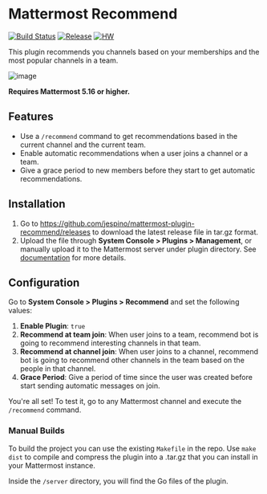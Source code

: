 # Mattermost Recommend

[![Build Status](https://img.shields.io/circleci/project/github/jespino/mattermost-plugin-recommend/master)](https://circleci.com/gh/jespino/mattermost-plugin-recommend)
[![Release](https://img.shields.io/github/v/release/jespino/mattermost-plugin-recommend)](https://github.com/jespino/mattermost-plugin-recommend/releases/latest)
[![HW](https://img.shields.io/github/issues/jespino/mattermost-plugin-recommend/Up%20For%20Grabs?color=dark%20green&label=Help%20Wanted)](https://github.com/jespino/mattermost-plugin-recommend/issues?q=is%3Aissue+is%3Aopen+sort%3Aupdated-desc+label%3A%22Up+For+Grabs%22+label%3A%22Help+Wanted%22)

This plugin recommends you channels based on your memberships and the most popular channels in a team.

![image](https://user-images.githubusercontent.com/290303/90430523-e26b0680-e0c7-11ea-8b25-5f7510223cff.png)

__Requires Mattermost 5.16 or higher.__

## Features

- Use a `/recommend` command to get recommendations based in the current channel and the current team.
- Enable automatic recommendations when a user joins a channel or a team.
- Give a grace period to new members before they start to get automatic recommendations.

## Installation

1. Go to https://github.com/jespino/mattermost-plugin-recommend/releases to download the latest release file in tar.gz format.
2. Upload the file through **System Console > Plugins > Management**, or manually upload it to the Mattermost server under plugin directory. See [documentation](https://docs.mattermost.com/administration/plugins.html#set-up-guide) for more details.

## Configuration

Go to **System Console > Plugins > Recommend** and set the following values:

1. **Enable Plugin**: ``true``
2. **Recommend at team join**: When user joins to a team, recommend bot is going to recommend interesting channels in that team.
3. **Recommend at channel join**: When user joins to a channel, recommend bot is going to recommend other channels in the team based on the people in that channel.
4. **Grace Period**: Give a period of time since the user was created before start sending automatic messages on join.

You're all set! To test it, go to any Mattermost channel and execute the `/recommend` command.

### Manual Builds

To build the project you can use the existing `Makefile` in the repo. Use `make dist` to compile and compress the plugin into a .tar.gz that you can install in your Mattermost instance.

Inside the `/server` directory, you will find the Go files of the plugin.
